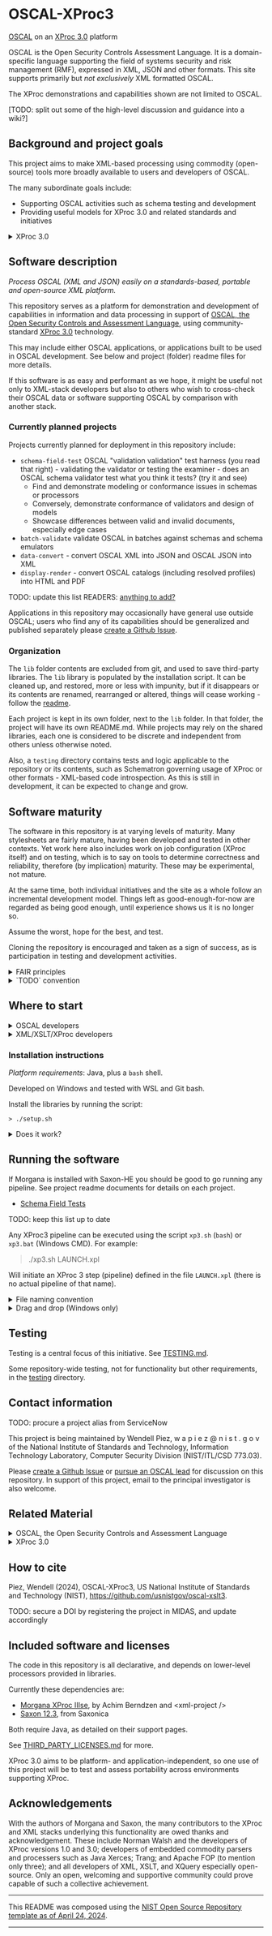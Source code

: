 # OSCAL-XProc3

[OSCAL][oscal] on an [XProc 3.0][xproc] platform

OSCAL is the Open Security Controls Assessment Language. It is a domain-specific language supporting the field of systems security and risk management (RMF), expressed in XML, JSON and other formats. This site supports primarily but *not exclusively* XML formatted OSCAL.

The XProc demonstrations and capabilities shown are not limited to OSCAL.

[TODO: split out some of the high-level discussion and guidance into a wiki?]

## Background and project goals

This project aims to make XML-based processing using commodity (open-source) tools more broadly available to users and developers of OSCAL.

The many subordinate goals include:

  - Supporting OSCAL activities such as schema testing and development
  - Providing useful models for XProc 3.0 and related standards and initiatives  

<details><summary>XProc 3.0</summary>

[XProc 3.0][xproc] is an information processing and pipelining stack based on (W3C Recommendation) XDM [XQuery and XPath Data Model 3.1][xdm3], a technology published and supported by its developer, customer and user community. The problems addressed by XProc  &mdash; the configuration, management and execution of complex, composable information processing subsystems (*pipelines* in XProc)  &mdash; are in the center of any XML system, yet they are commonly dealt with &mdash; or worked around - by painful means and methods including carefully engineered and customized build utilities (Apache Ant or GNU `make`), scripts (`bash` and other), execution environments (web processing stacks), IDE workflows and proprietary solutions &mdash; almost inevitably platform-dependent, if only because a single link with a dependency brings that dependency to every chain that includes it.

This has hindered the propagation of XML-based technology despite its demonstrated generality, usefuless and power, because wherever it is painful and awkward to integrate, its strengths and virtues are masked or (worse) obstructed and left unexplored.

As a standard supporting a common semantics across implementations -- itself proof-tested by a history of earlier work -- [XProc 3.0](xproc) promises greater adaptability, accessibility, and scalability than prior solutions to the problem of pipeline orchestration.

[XProc 1.0][xproc1] was published as a [W3C Recommendation](http://www.w3.org/2005/10/Process-20051014/tr.html#rec-publication) in 2010. In addition to integrating the latest XSLT and XQuery technologies such as [XSLT 3.0][xslt3], [XProc 3.0][xproc-specs] (finalized 2022) represents a significant advance over XProc 1.0, being

- More streamlined and easier to learn and use
- Open to any format or data notation, including JSON and plain-text-based formats (e.g. CSV, TSV etc.), in addition to XML\*

Both of these are important for OSCAL, which comes as both XML and JSON and whose users vary from the highly technical, to the bare beginner (in data formats, in OSCAL or both).

[An accessible overview of XProc 3.0](https://www.xml.com/articles/2019/11/05/introduction-xproc-30/), by Erik Siegel, appears on [XML.com](https://www.xml.com/).

\* Especially when combined with [Invisible XML][ixml].

</details>

## Software description

*Process OSCAL (XML and JSON) easily on a standards-based, portable and open-source XML platform.*

This repository serves as a platform for demonstration and development of capabilities in information and data processing in support of [OSCAL, the Open Security Controls and Assessment Language][oscal], using community-standard [XProc 3.0][xproc] technology.

This may include either OSCAL applications, or applications built to be used in OSCAL development. See below and project (folder) readme files for more details.

If this software is as easy and performant as we hope, it might be useful not only to XML-stack developers but also to others who wish to cross-check their OSCAL data or software supporting OSCAL by comparison with another stack.

### Currently planned projects

Projects currently planned for deployment in this repository include:

  - `schema-field-test` OSCAL "validation validation" test harness (you read that right) - validating the validator or testing the examiner - does an OSCAL schema validator test what you think it tests? (try it and see)
    - Find and demonstrate modeling or conformance issues in schemas or processors
    - Conversely, demonstrate conformance of validators and design of models
    - Showcase differences between valid and invalid documents, especially edge cases
  - `batch-validate` validate OSCAL in batches against schemas and schema emulators
  - `data-convert` - convert OSCAL XML into JSON and OSCAL JSON into XML
  - `display-render` - convert OSCAL catalogs (including resolved profiles) into HTML and PDF

TODO: update this list
READERS: [anything to add?][repo-issues]

Applications in this repository may occasionally have general use outside OSCAL; users who find any of its capabilities should be generalized and published separately please [create a Github Issue][repo-issues].

### Organization

The `lib` folder contents are excluded from git, and used to save third-party libraries. The `lib` library is populated by the installation script. It can be cleaned up, and restored, more or less with impunity, but if it disappears or its contents are renamed, rearranged or altered, things will cease working - follow the [readme](./lib/readme.md).

Each project is kept in its own folder, next to the `lib` folder. In that folder, the project will have its own README.md. While projects may rely on the shared libraries, each one is considered to be discrete and independent from others unless otherwise noted.

Also, a `testing` directory contains tests and logic applicable to the repository or its contents, such as Schematron governing usage of XProc or other formats - XML-based code introspection. As this is still in development, it can be expected to change and grow.

## Software maturity

The software in this repository is at varying levels of maturity. Many stylesheets are fairly mature, having been developed and tested in other contexts. Yet work here also includes work on job configuration (XProc itself) and on testing, which is to say on tools to determine correctness and reliability, therefore (by implication) maturity. These may be experimental, not mature.

At the same time, both individual initiatives and the site as a whole follow an incremental development model. Things left as good-enough-for-now are regarded as being good enough, until experience shows us it is no longer so.

Assume the worst, hope for the best, and test.

Cloning the repository is encouraged and taken as a sign of success, as is participation in testing and development activities.

<details><summary>FAIR principles</summary>

This project is developed with an interest in FAIR principles -- **F**indable, **A**ccessible, **I**nteroperable and **R**eusable. See the [FAIR Software](./fair-software.md) page for a writeup.

At the same time, the work here is intended to provide a model for study. Any lapses from FAIRness are also therefore instructive. [Channels for discussion][repo-issues] are open.

TODO: Register this software in MIDAS and any other public listings or search portals

TODO: Anything else to make the project more FAIR
</details>

<details><summary>`TODO` convention</summary>

Documentation on this site starting with this file uses a conventional marker in plain text, `TODO`, to take passing note of tasks remaining undone or incomplete.

Project contributors can see them as either indicators that someone is paying attention (maybe to the wrong thing), or prompts for contributions.

Assuming 'TODO' items are addressed and these markers disappear, the git history for edited files will reflect this.
</details>

## Where to start

<details>
<summary>OSCAL developers</summary>

OSCAL developers may wish to use software on this site as a 'black box', without interest in its internals except insofar as they may be subject to assessment (not reverse engineering).

After following the installation instructions to download and test the core libraries, choose the application you are interested in, and start there.

- [OSCAL Schema Field Testing](./schema-field-tests/) - assessing the adequacy and correctness of schemas against their definitions

</details>
<details>
<summary>XML/XSLT/XProc developers</summary>

Software developers using and learning XProc 3.0 and the XDM stack (XML/XSLT/XQuery) may wish to open the box and see how the internals work.

After installation and testing, you can start anywhere -- you have already started.
</details>

### Installation instructions

*Platform requirements*: Java, plus a `bash` shell.

Developed on Windows and tested with WSL and Git bash.

Install the libraries by running the script:

```
> ./setup.sh
```

<details><summary>Does it work?</summary>

To test your Java installation from the command line:

```
> java -version
```


You should see a nice message with your Java version, not an error or traceback.

TODO - tip for anyone with no Java?

To test your Morgana setup and installation, try the [Smoke test application](./smoketest):

```
> ./xp3.sh smoketest/POWER-UP.xpl
```

or (Windows users)


```
> .\xp3 smoketest\POWER-UP.xpl
```

Again you should see fine-looking results, this time in XML.

*FEAR NOT THE ANGLE BRACKET*

[Another page offers help](./setup-notes.md) with details on manual setup.

</details>

## Running the software

If Morgana is installed with Saxon-HE you should be good to go running any pipeline. See project readme documents for details on each project.

- [Schema Field Tests](./schema-field-tests/readme.md)

TODO: keep this list up to date

Any XProc3 pipeline can be executed using the script `xp3.sh` (`bash`) or `xp3.bat` (Windows CMD). For example:

> ./xp3.sh LAUNCH.xpl

Will initiate an XProc 3 step (pipeline) defined in the file `LAUNCH.xpl` (there is no actual pipeline of that name).

<details><summary>File naming convention</summary>

In this repository, an XProc pipeline (step) named in all capitals, as in `ALL-CAPS.xpr`, is a "standalone" pipeline step, meaning it works without having to set any external bindings or options.

See the [House Rules](./house-rules.md) for more.

(NB: this convention is unlikely to apply in repository submodules.)
</details>

<details><summary>Drag and drop (Windows only)</summary>

Optionally, Windows users can use a 'batch file' command interface, with drag-and-drop functionality in the GUI (graphic user interface, your 'Desktop').

In the File Explorer, try dragging an icon for an XPL file onto the icon for `xp3.bat`. (Tip: choose a pipeline whose name is in all capitals as in 'ALL-CAPS.xpl') -- explanation below.)

Gild the lily by creating a Windows shortcut to the 'bat' file. This link can be placed on your Desktop or in another folder, ready to run any pipelines that happen to be dropped onto it. Renaming the shortcut and changing its icon are also options.

TODO: Develop and test [./xp3.sh](./xp3.sh) so it too offers this functionality on \*nix or Mac platforms - lettuce know &#x1F96C; if you want or can do this
  
</details>

## Testing

Testing is a central focus of this initiative. See [TESTING.md](./TESTING.md).

Some repository-wide testing, not for functionality but other requirements, in the [testing](./testing) directory.

## Contact information

TODO: procure a project alias from ServiceNow

This project is being maintained by Wendell Piez, w a p i e z @ n i s t . g o v of the National Institute of Standards and Technology, Information Technology Laboratory, Computer Security Division (NIST/ITL/CSD 773.03).

Please [create a Github Issue][repo-issues] or [pursue an OSCAL lead](https://pages.nist.gov/OSCAL/contact/) for discussion on this repository. In support of this project, email to the principal investigator is also welcome.

## Related Material

<details><summary>OSCAL, the Open Security Controls and Assessment Language</summary>

- [OSCAL web site][oscal]
- [OSCAL model reference site][oscal-reference]
- [OSCAL Github code repository][oscal-repo]
- [OSCAL XSLT code repository][oscal-xslt] - has code that will be useful here

More sites and repositories are devoted to OSCAL and OSCAL tools, but these are the references to start with.

</details>
<details><summary>XProc 3.0</summary>

Only a foothold and starting place -

- [XProc community page][xproc]
- [XProc 3.0 specifications][xproc-specs]

</details>

## How to cite

Piez, Wendell (2024), OSCAL-XProc3, US National Institute of Standards and Technology (NIST), https://github.com/usnistgov/oscal-xslt3.

TODO: secure a DOI by registering the project in MIDAS, and update accordingly

## Included software and licenses

The code in this repository is all declarative, and depends on lower-level processors provided in libraries.

Currently these dependencies are:

- [Morgana XProc IIIse][morgana], by Achim Berndzen and &lt;xml-project />
- [Saxon 12.3][saxon12], from Saxonica

Both require Java, as detailed on their support pages.

See [THIRD_PARTY_LICENSES.md](./THIRD_PARTY_LICENSES.md) for more.

XProc 3.0 aims to be platform- and application-independent, so one use of this project will be to test and assess portability across environments supporting XProc. 

## Acknowledgements

With the authors of Morgana and Saxon, the many contributors to the XProc and XML stacks underlying this functionality are owed thanks and acknowledgement. These include Norman Walsh and the developers of XProc versions 1.0 and 3.0; developers of embedded commodity parsers and processers such as Java Xerces; Trang; and Apache FOP (to mention only three); and all developers of XML, XSLT, and XQuery especially open-source. Only an open, welcoming and supportive community could prove capable of such a collective achievement.

---

This README was composed using the [NIST Open Source Repository template as of April 24, 2024](https://github.com/usnistgov/opensource-repo/blob/095af7e/README.md).

---


<!-- links -->

[repo-issues]: https://github.com/usnistgov/oscal-xproc3/issues
[metaschema]: https://pages.nist.gov/metaschema
[metaschema-repo]: https://github.com/usnistgov/metaschema
[metaschema-java]: https://github.com/usnistgov/metaschema-java
[metaschema-xslt]: https://github.com/usnistgov/metaschema-xslt
[oscal]: https://pages.nist.gov/OSCAL
[oscal-reference]: https://pages.nist.gov/OSCAL-Reference
[oscal-repo]: https://github.com/usnistgov/OSCAL
[oscal-xslt]: https://github.com/usnistgov/oscal-xslt
[oscal-cli]: https://github.com/usnistgov/oscal-cli
[xslt3-functions]: https://github.com/usnistgov/xslt3-functions

[xdm3]: https://www.w3.org/TR/xpath-datamodel/
[xslt3]: https://www.w3.org/TR/xslt-30/
[xproc]: https://xproc.org/
[xproc-specs]: https://xproc.org/specifications.html
[xproc1]: https://xproc.org/
[xproc1-site]: https://archive.xproc.org/
[ixml]: https://invisiblexml.org
[morgana]: https://www.xml-project.com/morganaxproc-iiise.html
[saxon12]: https://www.saxonica.com/documentation12/documentation.xml

